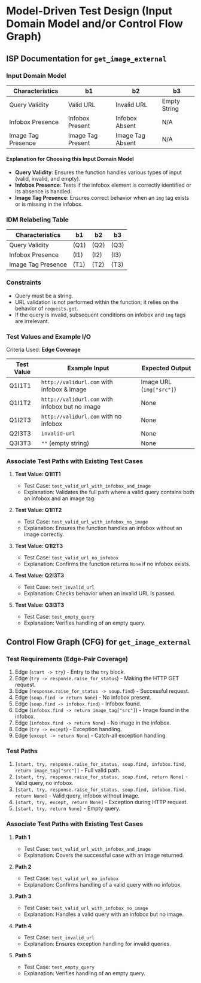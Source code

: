 # Model-Driven Test Design (Input Domain Model and/or Control Flow Graph)

## ISP Documentation for `get_image_external`

### Input Domain Model

| Characteristics    | b1              | b2           | b3           |
|--------------------|-----------------|--------------|--------------|
| Query Validity     | Valid URL       | Invalid URL  | Empty String |
| Infobox Presence   | Infobox Present | Infobox Absent | N/A         |
| Image Tag Presence | Image Tag Present | Image Tag Absent | N/A      |

#### Explanation for Choosing this Input Domain Model

- **Query Validity**: Ensures the function handles various types of input (valid, invalid, and empty).
- **Infobox Presence**: Tests if the infobox element is correctly identified or its absence is handled.
- **Image Tag Presence**: Ensures correct behavior when an `img` tag exists or is missing in the infobox.

### IDM Relabeling Table

| Characteristics    | b1  | b2  | b3  |
|--------------------|------|------|------|
| Query Validity     | (Q1) | (Q2) | (Q3) |
| Infobox Presence   | (I1) | (I2) | (I3) |
| Image Tag Presence | (T1) | (T2) | (T3) |

### Constraints

- Query must be a string.
- URL validation is not performed within the function; it relies on the behavior of `requests.get`.
- If the query is invalid, subsequent conditions on infobox and `img` tags are irrelevant.

### Test Values and Example I/O

Criteria Used: **Edge Coverage**

| Test Value | Example Input                              | Expected Output       |
|------------|--------------------------------------------|-----------------------|
| Q1I1T1     | `http://validurl.com` with infobox & image | Image URL (`img["src"]`) |
| Q1I1T2     | `http://validurl.com` with infobox but no image | None               |
| Q1I2T3     | `http://validurl.com` with no infobox      | None                 |
| Q2I3T3     | `invalid-url`                              | None                 |
| Q3I3T3     | `""` (empty string)                       | None                 |

### Associate Test Paths with Existing Test Cases

1. **Test Value: Q1I1T1**
   - Test Case: `test_valid_url_with_infobox_and_image`
   - Explanation: Validates the full path where a valid query contains both an infobox and an image tag.

2. **Test Value: Q1I1T2**
   - Test Case: `test_valid_url_with_infobox_no_image`
   - Explanation: Ensures the function handles an infobox without an image correctly.

3. **Test Value: Q1I2T3**
   - Test Case: `test_valid_url_no_infobox`
   - Explanation: Confirms the function returns `None` if no infobox exists.

4. **Test Value: Q2I3T3**
   - Test Case: `test_invalid_url`
   - Explanation: Checks behavior when an invalid URL is passed.

5. **Test Value: Q3I3T3**
   - Test Case: `test_empty_query`
   - Explanation: Verifies handling of an empty query.

## Control Flow Graph (CFG) for `get_image_external`

### Test Requirements (Edge-Pair Coverage)

1. Edge (`start -> try`) - Entry to the `try` block.
2. Edge (`try -> response.raise_for_status`) - Making the HTTP GET request.
3. Edge (`response.raise_for_status -> soup.find`) - Successful request.
4. Edge (`soup.find -> return None`) - No infobox present.
5. Edge (`soup.find -> infobox.find`) - Infobox found.
6. Edge (`infobox.find -> return image_tag["src"]`) - Image found in the infobox.
7. Edge (`infobox.find -> return None`) - No image in the infobox.
8. Edge (`try -> except`) - Exception handling.
9. Edge (`except -> return None`) - Catch-all exception handling.

### Test Paths

1. `[start, try, response.raise_for_status, soup.find, infobox.find, return image_tag["src"]]` - Full valid path.
2. `[start, try, response.raise_for_status, soup.find, return None]` - Valid query, no infobox.
3. `[start, try, response.raise_for_status, soup.find, infobox.find, return None]` - Valid query, infobox without image.
4. `[start, try, except, return None]` - Exception during HTTP request.
5. `[start, try, return None]` - Empty query.

### Associate Test Paths with Existing Test Cases

1. **Path 1**
   - Test Case: `test_valid_url_with_infobox_and_image`
   - Explanation: Covers the successful case with an image returned.

2. **Path 2**
   - Test Case: `test_valid_url_no_infobox`
   - Explanation: Confirms handling of a valid query with no infobox.

3. **Path 3**
   - Test Case: `test_valid_url_with_infobox_no_image`
   - Explanation: Handles a valid query with an infobox but no image.

4. **Path 4**
   - Test Case: `test_invalid_url`
   - Explanation: Ensures exception handling for invalid queries.

5. **Path 5**
   - Test Case: `test_empty_query`
   - Explanation: Verifies handling of an empty query.
